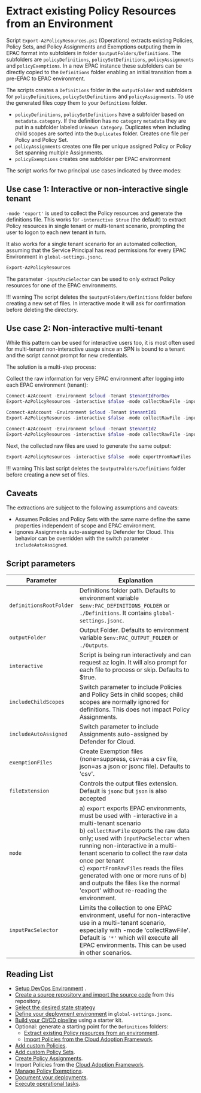 # Extract existing Policy Resources from an Environment

Script `Export-AzPolicyResources.ps1` (Operations) extracts existing Policies, Policy Sets, and Policy Assignments and Exemptions outputing them in EPAC format into subfolders in folder `$outputFolders/Definitions`. The subfolders are `policyDefinitions`, `policySetDefinitions`, `policyAssignments` and `policyExemptions`. In a new EPAC instance these subfolders can be directly copied to the `Definitions` folder enabling an initial transition from a pre-EPAC to EPAC environment.

The scripts creates a `Definitions` folder in the `outputFolder` and subfolders for `policyDefinitions`, `policySetDefinitions` and `policyAssignments`. To use the generated files copy them to your `Definitions` folder.

* `policyDefinitions`, `policySetDefinitions` have a subfolder based on `metadata.category`. If the definition has no `category` `metadata` they are put in a subfolder labeled `Unknown Category`. Duplicates when including child scopes are sorted into the `Duplicates` folder. Creates one file per Policy and Policy Set.
* `policyAssignments` creates one file per unique assigned Policy or Policy Set spanning multiple Assignments.
* `policyExemptions` creates one subfolder per EPAC environment

The script works for two principal use cases indicated by three modes:

## Use case 1: Interactive or non-interactive single tenant

`-mode 'export'` is used to collect the Policy resources and generate the definitions file. This works for `-interactive $true` (the default) to extract Policy resources in single tenant or multi-tenant scenario, prompting the user to logon to each new tenant in turn.

It also works for a single tenant scenario for an automated collection, assuming that the Service Principal has read permissions for every EPAC Environment in `global-settings.jsonc`.

```ps1
Export-AzPolicyResources
```

The parameter `-inputPacSelector` can be used to only extract Policy resources for one of the EPAC environments.

!!! warning
    The script deletes the `$outputFolders/Definitions` folder before creating a new set of files. In interactive mode it will ask for confirmation before deleting the directory.

## Use case 2: Non-interactive multi-tenant

While this pattern can be used for interactive users too, it is most often used for multi-tenant non-interactive usage since an SPN is bound to a tenant and the script cannot prompt for new credentials.

The solution is a multi-step process:

Collect the raw information for very EPAC environment after logging into each EPAC environment (tenant):

```ps1
Connect-AzAccount -Environment $cloud -Tenant $tenantIdForDev
Export-AzPolicyResources -interactive $false -mode collectRawFile -inputPacSelector 'epac-dev'

Connect-AzAccount -Environment $cloud -Tenant $tenantId1
Export-AzPolicyResources -interactive $false -mode collectRawFile -inputPacSelector 'tenant1'

Connect-AzAccount -Environment $cloud -Tenant $tenantId2
Export-AzPolicyResources -interactive $false -mode collectRawFile -inputPacSelector 'tenant2'
```

Next, the collected raw files are used to generate the same output:

```ps1
Export-AzPolicyResources -interactive $false -mode exportFromRawFiles
```

!!! warning
    This last script deletes the `$outputFolders/Definitions` folder before creating a new set of files.

## Caveats

The extractions are subject to the following assumptions and caveats:

* Assumes Policies and Policy Sets with the same name define the same properties independent of scope and EPAC environment.
* Ignores Assignments auto-assigned by Defender for Cloud. This behavior can be overridden with the switch parameter `-includeAutoAssigned`.

## Script parameters

|Parameter | Explanation |
|----------|-------------|
| `definitionsRootFolder` | Definitions folder path. Defaults to environment variable `$env:PAC_DEFINITIONS_FOLDER` or `./Definitions`. It contains `global-settings.jsonc`.
| `outputFolder` | Output Folder. Defaults to environment variable `$env:PAC_OUTPUT_FOLDER` or `./Outputs`.
| `interactive` | Script is being run interactively and can request az login. It will also prompt for each file to process or skip. Defaults to $true. |
| `includeChildScopes` | Switch parameter to include Policies and Policy Sets in child scopes; child scopes are normally ignored for definitions. This does not impact Policy Assignments. |
| `includeAutoAssigned` | Switch parameter to include Assignments auto-assigned by Defender for Cloud. |
| `exemptionFiles` | Create Exemption files (none=suppress, csv=as a csv file, json=as a json or jsonc file). Defaults to 'csv'. |
| `fileExtension` | Controls the output files extension. Default is `jsonc` but `json` is also accepted |
| `mode` | a) `export` exports EPAC environments, must be used with -interactive in a multi-tenant scenario<br/> b) `collectRawFile` exports the raw data only; used with `inputPacSelector` when running non-interactive in a multi-tenant scenario to collect the raw data once per tenant <br/> c) `exportFromRawFiles` reads the files generated with one or more runs of b) and outputs the files like the normal 'export' without re-reading the environment. |
| `inputPacSelector` | Limits the collection to one EPAC environment, useful for non-interactive use in a multi-tenant scenario, especially with -mode 'collectRawFile'. Default is `'*'` which will execute all EPAC environments. This can be used in other scenarios.|

## Reading List

* [Setup DevOps Environment](operating-environment.md) .
* [Create a source repository and import the source code](clone-github.md) from this repository.
* [Select the desired state strategy](desired-state-strategy.md)
* [Define your deployment environment](definitions-and-global-settings.md) in `global-settings.jsonc`.
* [Build your CI/CD pipeline](ci-cd-pipeline.md) using a starter kit.
* Optional: generate a starting point for the `Definitions` folders:
  * [Extract existing Policy resources from an environment](extract-existing-policy-resources.md).
  * [Import Policies from the Cloud Adoption Framework](cloud-adoption-framework.md).
* [Add custom Policies](policy-definitions.md).
* [Add custom Policy Sets](policy-set-definitions.md).
* [Create Policy Assignments](policy-assignments.md).
* Import Policies from the [Cloud Adoption Framework](cloud-adoption-framework.md).
* [Manage Policy Exemptions](policy-exemptions.md).
* [Document your deployments](documenting-assignments-and-policy-sets.md).
* [Execute operational tasks](operational-scripts.md).
